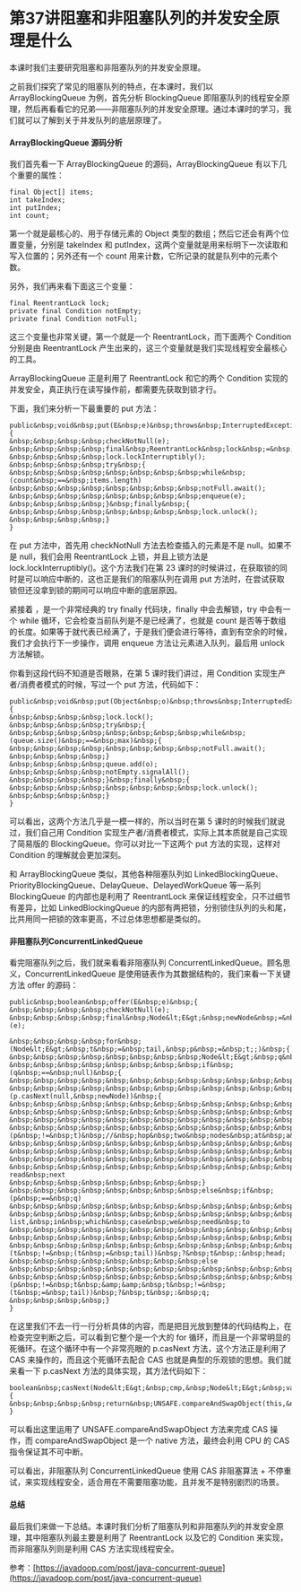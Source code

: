 # 第37讲阻塞和非阻塞队列的并发安全原理是什么

本课时我们主要研究阻塞和非阻塞队列的并发安全原理。

之前我们探究了常见的阻塞队列的特点，在本课时，我们以 ArrayBlockingQueue 为例，首先分析 BlockingQueue 即阻塞队列的线程安全原理，然后再看看它的兄弟——非阻塞队列的并发安全原理。通过本课时的学习，我们就可以了解到关于并发队列的底层原理了。

#### ArrayBlockingQueue 源码分析

我们首先看一下 ArrayBlockingQueue 的源码，ArrayBlockingQueue 有以下几个重要的属性：

```
final Object[] items;
int takeIndex;
int putIndex;
int count;
```

第一个就是最核心的、用于存储元素的 Object 类型的数组；然后它还会有两个位置变量，分别是 takeIndex 和 putIndex，这两个变量就是用来标明下一次读取和写入位置的；另外还有一个 count 用来计数，它所记录的就是队列中的元素个数。

另外，我们再来看下面这三个变量：

```
final ReentrantLock lock;
private final Condition notEmpty;
private final Condition notFull;
```

这三个变量也非常关键，第一个就是一个 ReentrantLock，而下面两个 Condition 分别是由 ReentrantLock 产生出来的，这三个变量就是我们实现线程安全最核心的工具。

ArrayBlockingQueue 正是利用了 ReentrantLock 和它的两个 Condition 实现的并发安全，真正执行在读写操作前，都需要先获取到锁才行。

下面，我们来分析一下最重要的 put 方法：

```
public&nbsp;void&nbsp;put(E&nbsp;e)&nbsp;throws&nbsp;InterruptedException&nbsp;{
&nbsp;&nbsp;&nbsp;&nbsp;checkNotNull(e);
&nbsp;&nbsp;&nbsp;&nbsp;final&nbsp;ReentrantLock&nbsp;lock&nbsp;=&nbsp;this.lock;
&nbsp;&nbsp;&nbsp;&nbsp;lock.lockInterruptibly();
&nbsp;&nbsp;&nbsp;&nbsp;try&nbsp;{
&nbsp;&nbsp;&nbsp;&nbsp;&nbsp;&nbsp;&nbsp;&nbsp;while&nbsp;(count&nbsp;==&nbsp;items.length)
&nbsp;&nbsp;&nbsp;&nbsp;&nbsp;&nbsp;&nbsp;&nbsp;notFull.await();
&nbsp;&nbsp;&nbsp;&nbsp;&nbsp;&nbsp;&nbsp;&nbsp;enqueue(e);
&nbsp;&nbsp;&nbsp;&nbsp;}&nbsp;finally&nbsp;{
&nbsp;&nbsp;&nbsp;&nbsp;&nbsp;&nbsp;&nbsp;&nbsp;lock.unlock();
&nbsp;&nbsp;&nbsp;&nbsp;}
}
```

在 put 方法中，首先用 checkNotNull 方法去检查插入的元素是不是 null。如果不是 null，我们会用 ReentrantLock 上锁，并且上锁方法是 lock.lockInterruptibly()。这个方法我们在第 23 课时的时候讲过，在获取锁的同时是可以响应中断的，这也正是我们的阻塞队列在调用 put 方法时，在尝试获取锁但还没拿到锁的期间可以响应中断的底层原因。

紧接着 ，是一个非常经典的 try  finally 代码块，finally 中会去解锁，try 中会有一个 while 循环，它会检查当前队列是不是已经满了，也就是 count 是否等于数组的长度。如果等于就代表已经满了，于是我们便会进行等待，直到有空余的时候，我们才会执行下一步操作，调用 enqueue 方法让元素进入队列，最后用 unlock 方法解锁。

你看到这段代码不知道是否眼熟，在第 5 课时我们讲过，用 Condition 实现生产者/消费者模式的时候，写过一个 put 方法，代码如下：

```
public&nbsp;void&nbsp;put(Object&nbsp;o)&nbsp;throws&nbsp;InterruptedException&nbsp;{
&nbsp;&nbsp;&nbsp;&nbsp;lock.lock();
&nbsp;&nbsp;&nbsp;&nbsp;try&nbsp;{
&nbsp;&nbsp;&nbsp;&nbsp;&nbsp;&nbsp;&nbsp;&nbsp;while&nbsp;(queue.size()&nbsp;==&nbsp;max)&nbsp;{
&nbsp;&nbsp;&nbsp;&nbsp;&nbsp;&nbsp;&nbsp;&nbsp;notFull.await();
&nbsp;&nbsp;&nbsp;&nbsp;}
&nbsp;&nbsp;&nbsp;&nbsp;queue.add(o);
&nbsp;&nbsp;&nbsp;&nbsp;notEmpty.signalAll();
&nbsp;&nbsp;&nbsp;&nbsp;}&nbsp;finally&nbsp;{
&nbsp;&nbsp;&nbsp;&nbsp;&nbsp;&nbsp;&nbsp;&nbsp;lock.unlock();
&nbsp;&nbsp;&nbsp;&nbsp;}
}
```

可以看出，这两个方法几乎是一模一样的，所以当时在第 5 课时的时候我们就说过，我们自己用 Condition 实现生产者/消费者模式，实际上其本质就是自己实现了简易版的 BlockingQueue。你可以对比一下这两个 put 方法的实现，这样对 Condition 的理解就会更加深刻。

和 ArrayBlockingQueue 类似，其他各种阻塞队列如 LinkedBlockingQueue、PriorityBlockingQueue、DelayQueue、DelayedWorkQueue 等一系列 BlockingQueue 的内部也是利用了 ReentrantLock 来保证线程安全，只不过细节有差异，比如 LinkedBlockingQueue 的内部有两把锁，分别锁住队列的头和尾，比共用同一把锁的效率更高，不过总体思想都是类似的。

#### 非阻塞队列ConcurrentLinkedQueue

看完阻塞队列之后，我们就来看看非阻塞队列 ConcurrentLinkedQueue。顾名思义，ConcurrentLinkedQueue 是使用链表作为其数据结构的，我们来看一下关键方法 offer 的源码：

```
public&nbsp;boolean&nbsp;offer(E&nbsp;e)&nbsp;{
&nbsp;&nbsp;&nbsp;&nbsp;checkNotNull(e);
&nbsp;&nbsp;&nbsp;&nbsp;final&nbsp;Node&lt;E&gt;&nbsp;newNode&nbsp;=&nbsp;new&nbsp;Node&lt;E&gt;(e);

&nbsp;&nbsp;&nbsp;&nbsp;for&nbsp;(Node&lt;E&gt;&nbsp;t&nbsp;=&nbsp;tail,&nbsp;p&nbsp;=&nbsp;t;;)&nbsp;{
&nbsp;&nbsp;&nbsp;&nbsp;&nbsp;&nbsp;&nbsp;&nbsp;Node&lt;E&gt;&nbsp;q&nbsp;=&nbsp;p.next;
&nbsp;&nbsp;&nbsp;&nbsp;&nbsp;&nbsp;&nbsp;&nbsp;if&nbsp;(q&nbsp;==&nbsp;null)&nbsp;{
&nbsp;&nbsp;&nbsp;&nbsp;&nbsp;&nbsp;&nbsp;&nbsp;&nbsp;&nbsp;&nbsp;&nbsp;//&nbsp;p&nbsp;is&nbsp;last&nbsp;node
&nbsp;&nbsp;&nbsp;&nbsp;&nbsp;&nbsp;&nbsp;&nbsp;&nbsp;&nbsp;&nbsp;&nbsp;if&nbsp;(p.casNext(null,&nbsp;newNode))&nbsp;{
&nbsp;&nbsp;&nbsp;&nbsp;&nbsp;&nbsp;&nbsp;&nbsp;&nbsp;&nbsp;&nbsp;&nbsp;&nbsp;&nbsp;&nbsp;&nbsp;//&nbsp;Successful&nbsp;CAS&nbsp;is&nbsp;the&nbsp;linearization&nbsp;point
&nbsp;&nbsp;&nbsp;&nbsp;&nbsp;&nbsp;&nbsp;&nbsp;&nbsp;&nbsp;&nbsp;&nbsp;&nbsp;&nbsp;&nbsp;&nbsp;//&nbsp;for&nbsp;e&nbsp;to&nbsp;become&nbsp;an&nbsp;element&nbsp;of&nbsp;this&nbsp;queue,
&nbsp;&nbsp;&nbsp;&nbsp;&nbsp;&nbsp;&nbsp;&nbsp;&nbsp;&nbsp;&nbsp;&nbsp;&nbsp;&nbsp;&nbsp;&nbsp;//&nbsp;and&nbsp;for&nbsp;newNode&nbsp;to&nbsp;become&nbsp;"live".
&nbsp;&nbsp;&nbsp;&nbsp;&nbsp;&nbsp;&nbsp;&nbsp;&nbsp;&nbsp;&nbsp;&nbsp;&nbsp;&nbsp;&nbsp;&nbsp;if&nbsp;(p&nbsp;!=&nbsp;t)&nbsp;//&nbsp;hop&nbsp;two&nbsp;nodes&nbsp;at&nbsp;a&nbsp;time
&nbsp;&nbsp;&nbsp;&nbsp;&nbsp;&nbsp;&nbsp;&nbsp;&nbsp;&nbsp;&nbsp;&nbsp;&nbsp;&nbsp;&nbsp;&nbsp;&nbsp;&nbsp;&nbsp;&nbsp;casTail(t,&nbsp;newNode);&nbsp;&nbsp;//&nbsp;Failure&nbsp;is&nbsp;OK.
&nbsp;&nbsp;&nbsp;&nbsp;&nbsp;&nbsp;&nbsp;&nbsp;&nbsp;&nbsp;&nbsp;&nbsp;&nbsp;&nbsp;&nbsp;&nbsp;return&nbsp;true;
&nbsp;&nbsp;&nbsp;&nbsp;&nbsp;&nbsp;&nbsp;&nbsp;&nbsp;&nbsp;&nbsp;&nbsp;}
&nbsp;&nbsp;&nbsp;&nbsp;&nbsp;&nbsp;&nbsp;&nbsp;&nbsp;&nbsp;&nbsp;&nbsp;//&nbsp;Lost&nbsp;CAS&nbsp;race&nbsp;to&nbsp;another&nbsp;thread;&nbsp;re-read&nbsp;next
&nbsp;&nbsp;&nbsp;&nbsp;&nbsp;&nbsp;&nbsp;&nbsp;}
&nbsp;&nbsp;&nbsp;&nbsp;&nbsp;&nbsp;&nbsp;&nbsp;else&nbsp;if&nbsp;(p&nbsp;==&nbsp;q)
&nbsp;&nbsp;&nbsp;&nbsp;&nbsp;&nbsp;&nbsp;&nbsp;&nbsp;&nbsp;&nbsp;&nbsp;//&nbsp;We&nbsp;have&nbsp;fallen&nbsp;off&nbsp;list.&nbsp;&nbsp;If&nbsp;tail&nbsp;is&nbsp;unchanged,&nbsp;it
&nbsp;&nbsp;&nbsp;&nbsp;&nbsp;&nbsp;&nbsp;&nbsp;&nbsp;&nbsp;&nbsp;&nbsp;//&nbsp;will&nbsp;also&nbsp;be&nbsp;off-list,&nbsp;in&nbsp;which&nbsp;case&nbsp;we&nbsp;need&nbsp;to
&nbsp;&nbsp;&nbsp;&nbsp;&nbsp;&nbsp;&nbsp;&nbsp;&nbsp;&nbsp;&nbsp;&nbsp;//&nbsp;jump&nbsp;to&nbsp;head,&nbsp;from&nbsp;which&nbsp;all&nbsp;live&nbsp;nodes&nbsp;are&nbsp;always
&nbsp;&nbsp;&nbsp;&nbsp;&nbsp;&nbsp;&nbsp;&nbsp;&nbsp;&nbsp;&nbsp;&nbsp;//&nbsp;reachable.&nbsp;&nbsp;Else&nbsp;the&nbsp;new&nbsp;tail&nbsp;is&nbsp;a&nbsp;better&nbsp;bet.
&nbsp;&nbsp;&nbsp;&nbsp;&nbsp;&nbsp;&nbsp;&nbsp;&nbsp;&nbsp;&nbsp;&nbsp;p&nbsp;=&nbsp;(t&nbsp;!=&nbsp;(t&nbsp;=&nbsp;tail))&nbsp;?&nbsp;t&nbsp;:&nbsp;head;
&nbsp;&nbsp;&nbsp;&nbsp;&nbsp;&nbsp;&nbsp;&nbsp;else
&nbsp;&nbsp;&nbsp;&nbsp;&nbsp;&nbsp;&nbsp;&nbsp;&nbsp;&nbsp;&nbsp;&nbsp;//&nbsp;Check&nbsp;for&nbsp;tail&nbsp;updates&nbsp;after&nbsp;two&nbsp;hops.
&nbsp;&nbsp;&nbsp;&nbsp;&nbsp;&nbsp;&nbsp;&nbsp;&nbsp;&nbsp;&nbsp;&nbsp;p&nbsp;=&nbsp;(p&nbsp;!=&nbsp;t&nbsp;&amp;&amp;&nbsp;t&nbsp;!=&nbsp;(t&nbsp;=&nbsp;tail))&nbsp;?&nbsp;t&nbsp;:&nbsp;q;
&nbsp;&nbsp;&nbsp;&nbsp;}
}
```

在这里我们不去一行一行分析具体的内容，而是把目光放到整体的代码结构上，在检查完空判断之后，可以看到它整个是一个大的 for 循环，而且是一个非常明显的死循环。在这个循环中有一个非常亮眼的 p.casNext 方法，这个方法正是利用了 CAS 来操作的，而且这个死循环去配合 CAS 也就是典型的乐观锁的思想。我们就来看一下 p.casNext 方法的具体实现，其方法代码如下：

```
boolean&nbsp;casNext(Node&lt;E&gt;&nbsp;cmp,&nbsp;Node&lt;E&gt;&nbsp;val)&nbsp;{
&nbsp;&nbsp;&nbsp;&nbsp;return&nbsp;UNSAFE.compareAndSwapObject(this,&nbsp;nextOffset,&nbsp;cmp,&nbsp;val);
}
```

可以看出这里运用了 UNSAFE.compareAndSwapObject 方法来完成 CAS 操作，而 compareAndSwapObject 是一个 native 方法，最终会利用 CPU 的 CAS 指令保证其不可中断。

可以看出，非阻塞队列 ConcurrentLinkedQueue 使用 CAS 非阻塞算法 + 不停重试，来实现线程安全，适合用在不需要阻塞功能，且并发不是特别剧烈的场景。

#### 总结

最后我们来做一下总结。本课时我们分析了阻塞队列和非阻塞队列的并发安全原理，其中阻塞队列最主要是利用了 ReentrantLock 以及它的 Condition 来实现，而非阻塞队列则是利用 CAS 方法实现线程安全。

>

参考：[https://javadoop.com/post/java-concurrent-queue](https://javadoop.com/post/java-concurrent-queue)
